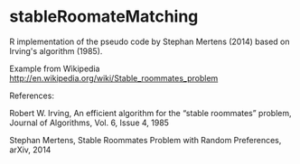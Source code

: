 stableRoomateMatching
=====================

R implementation of the pseudo code by Stephan Mertens (2014) based on Irving's algorithm (1985).


Example from Wikipedia 
http://en.wikipedia.org/wiki/Stable_roommates_problem

References:

Robert W. Irving, An efficient algorithm for the “stable roommates” problem, Journal of Algorithms, Vol. 6, Issue 4,  1985

Stephan Mertens, Stable Roommates Problem with Random Preferences, arXiv, 2014

